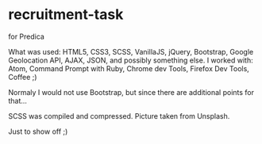 # recruitment-task
for Predica

What was used: HTML5, CSS3, SCSS, VanillaJS, jQuery, Bootstrap, Google Geolocation API, AJAX, JSON, and possibly something else.
I worked with: Atom, Command Prompt with Ruby, Chrome dev Tools, Firefox Dev Tools, Coffee ;)

Normaly I would not use Bootstrap, but since there are additional points for that...

SCSS was compiled and compressed.
Picture taken from Unsplash.

Just to show off ;)
